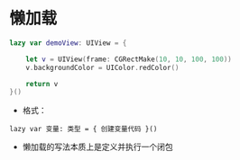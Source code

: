 # 懒加载

```swift
lazy var demoView: UIView = {

    let v = UIView(frame: CGRectMake(10, 10, 100, 100))
    v.backgroundColor = UIColor.redColor()

    return v
}()
```

* 格式：

```
lazy var 变量: 类型 = { 创建变量代码 }()
```

* 懒加载的写法本质上是定义并执行一个闭包




